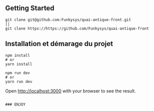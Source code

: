 ## Getting Started
````
git clone git@github.com:Funkysys/quai-antique-front.git
||
git clone https://https://github.com/Funkysys/quai-antique-front
````

## Installation et démarage du projet 

```
npm install 
# or 
yarn install

npm run dev
# or
yarn run dev

```

Open [http://localhost:3000](http://localhost:3000) with your browser to see the result.

````

### ENJOY
